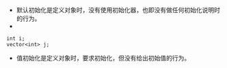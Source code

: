 
+ 默认初始化是定义对象时，没有使用初始化器，也即没有做任何初始化说明时的行为。
+ 
```
int i;
vector<int> j;
```
+ 值初始化是定义对象时，要求初始化，但没有给出初始值的行为。
